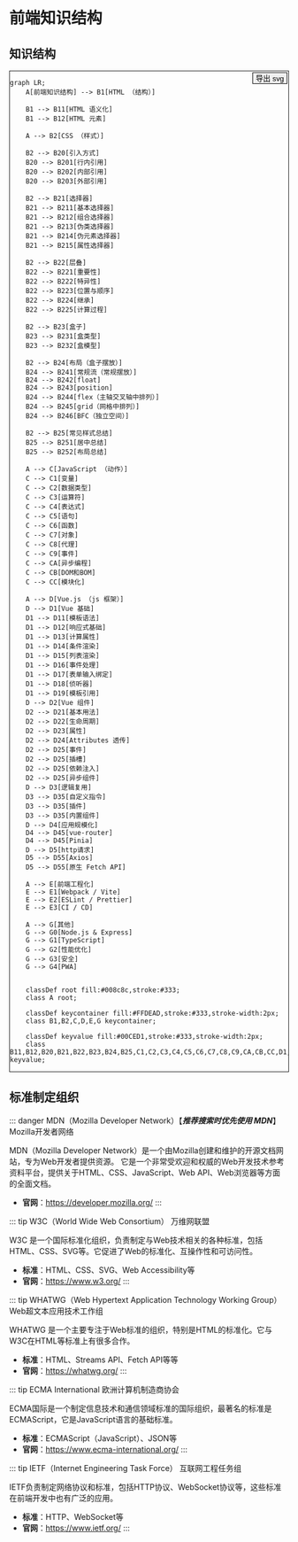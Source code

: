 # 前端知识结构



## 知识结构

<div class="mermaid-container-frontend" style="border: solid 1px; position: relative;">

<button onclick="exportMermaidDiagram(this)" style="border: solid 1px; padding: 0 5px; position: absolute; right: 2px; top: 2px;">导出 svg</button>

``` mermaid
graph LR;
    A[前端知识结构] --> B1[HTML （结构）]

    B1 --> B11[HTML 语义化]
    B1 --> B12[HTML 元素]

    A --> B2[CSS （样式）]

    B2 --> B20[引入方式]
    B20 --> B201[行内引用]
    B20 --> B202[内部引用]
    B20 --> B203[外部引用]

    B2 --> B21[选择器]
    B21 --> B211[基本选择器]
    B21 --> B212[组合选择器]
    B21 --> B213[伪类选择器]
    B21 --> B214[伪元素选择器]
    B21 --> B215[属性选择器]

    B2 --> B22[层叠]
    B22 --> B221[重要性]
    B22 --> B222[特异性]
    B22 --> B223[位置与顺序]
    B22 --> B224[继承]
    B22 --> B225[计算过程]

    B2 --> B23[盒子]
    B23 --> B231[盒类型]
    B23 --> B232[盒模型]

    B2 --> B24[布局（盒子摆放）]
    B24 --> B241[常规流（常规摆放）]
    B24 --> B242[float]
    B24 --> B243[position]
    B24 --> B244[flex（主轴交叉轴中排列）]
    B24 --> B245[grid（网格中排列）]
    B24 --> B246[BFC（独立空间）]

    B2 --> B25[常见样式总结]
    B25 --> B251[居中总结]
    B25 --> B252[布局总结]

    A --> C[JavaScript （动作）]
    C --> C1[变量]
    C --> C2[数据类型]
    C --> C3[运算符]
    C --> C4[表达式]
    C --> C5[语句]
    C --> C6[函数]
    C --> C7[对象]
    C --> C8[代理]
    C --> C9[事件]
    C --> CA[异步编程]
    C --> CB[DOM和BOM]
    C --> CC[模块化]

    A --> D[Vue.js （js 框架）]
    D --> D1[Vue 基础]
    D1 --> D11[模板语法]
    D1 --> D12[响应式基础]
    D1 --> D13[计算属性]
    D1 --> D14[条件渲染]
    D1 --> D15[列表渲染]
    D1 --> D16[事件处理]
    D1 --> D17[表单输入绑定]
    D1 --> D18[侦听器]
    D1 --> D19[模板引用]
    D --> D2[Vue 组件]
    D2 --> D21[基本用法]
    D2 --> D22[生命周期]
    D2 --> D23[属性]
    D2 --> D24[Attributes 透传]
    D2 --> D25[事件]
    D2 --> D25[插槽]
    D2 --> D25[依赖注入]
    D2 --> D25[异步组件]
    D --> D3[逻辑复用]
    D3 --> D35[自定义指令]
    D3 --> D35[插件]
    D3 --> D35[内置组件]
    D --> D4[应用规模化]
    D4 --> D45[vue-router]
    D4 --> D45[Pinia]    
    D --> D5[http请求]
    D5 --> D55[Axios]
    D5 --> D55[原生 Fetch API] 

    A --> E[前端工程化]
    E --> E1[Webpack / Vite]
    E --> E2[ESLint / Prettier]
    E --> E3[CI / CD]

    A --> G[其他]
    G --> G0[Node.js & Express]
    G --> G1[TypeScript]
    G --> G2[性能优化]
    G --> G3[安全]
    G --> G4[PWA]


    classDef root fill:#008c8c,stroke:#333;
    class A root;

    classDef keycontainer fill:#FFDEAD,stroke:#333,stroke-width:2px;
    class B1,B2,C,D,E,G keycontainer;

    classDef keyvalue fill:#00CED1,stroke:#333,stroke-width:2px;
    class B11,B12,B20,B21,B22,B23,B24,B25,C1,C2,C3,C4,C5,C6,C7,C8,C9,CA,CB,CC,D1,D2,D3,D4,D5 keyvalue;

```

</div>

<style>
.mermaid-container-frontend{
  width: 100%;
  overflow: auto;
}

.mermaid-container-frontend .mermaid {
  width: 100%;
}
</style>


## 标准制定组织

::: danger MDN（Mozilla Developer Network）【***推荐搜索时优先使用 MDN***】
Mozilla开发者网络

MDN（Mozilla Developer Network）是一个由Mozilla创建和维护的开源文档网站，专为Web开发者提供资源。
它是一个非常受欢迎和权威的Web开发技术参考资料平台，提供关于HTML、CSS、JavaScript、Web API、Web浏览器等方面的全面文档。



- **官网**：https://developer.mozilla.org/
:::


::: tip W3C（World Wide Web Consortium）
万维网联盟

W3C 是一个国际标准化组织，负责制定与Web技术相关的各种标准，包括HTML、CSS、SVG等。它促进了Web的标准化、互操作性和可访问性。

- **标准**：HTML、CSS、SVG、Web Accessibility等
- **官网**：https://www.w3.org/
:::

::: tip WHATWG（Web Hypertext Application Technology Working Group）
Web超文本应用技术工作组

WHATWG 是一个主要专注于Web标准的组织，特别是HTML的标准化。它与W3C在HTML等标准上有很多合作。

- **标准**：HTML、Streams API、Fetch API等等
- **官网**：https://whatwg.org/
:::

::: tip ECMA International
欧洲计算机制造商协会

ECMA国际是一个制定信息技术和通信领域标准的国际组织，最著名的标准是ECMAScript，它是JavaScript语言的基础标准。

- **标准**：ECMAScript（JavaScript）、JSON等
- **官网**：https://www.ecma-international.org/
:::

::: tip IETF（Internet Engineering Task Force）
互联网工程任务组

IETF负责制定网络协议和标准，包括HTTP协议、WebSocket协议等，这些标准在前端开发中也有广泛的应用。

- **标准**：HTTP、WebSocket等
- **官网**：https://www.ietf.org/
:::
